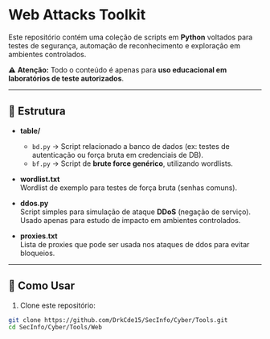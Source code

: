 # Web Attacks Toolkit

Este repositório contém uma coleção de scripts em **Python** voltados para testes de segurança, automação de reconhecimento e exploração em ambientes controlados.  

⚠️ **Atenção:** Todo o conteúdo é apenas para **uso educacional em laboratórios de teste autorizados**.

---

## 📂 Estrutura

- **table/**  
  - `bd.py` → Script relacionado a banco de dados (ex: testes de autenticação ou força bruta em credenciais de DB).  
  - `bf.py` → Script de **brute force genérico**, utilizando wordlists.  

- **wordlist.txt**  
  Wordlist de exemplo para testes de força bruta (senhas comuns).

- **ddos.py**  
  Script simples para simulação de ataque **DDoS** (negação de serviço).  
  Usado apenas para estudo de impacto em ambientes controlados.

- **proxies.txt**  
  Lista de proxies que pode ser usada nos ataques de ddos para evitar bloqueios.

---

## 🚀 Como Usar

1. Clone este repositório:
```bash
git clone https://github.com/DrkCde15/SecInfo/Cyber/Tools.git
cd SecInfo/Cyber/Tools/Web
